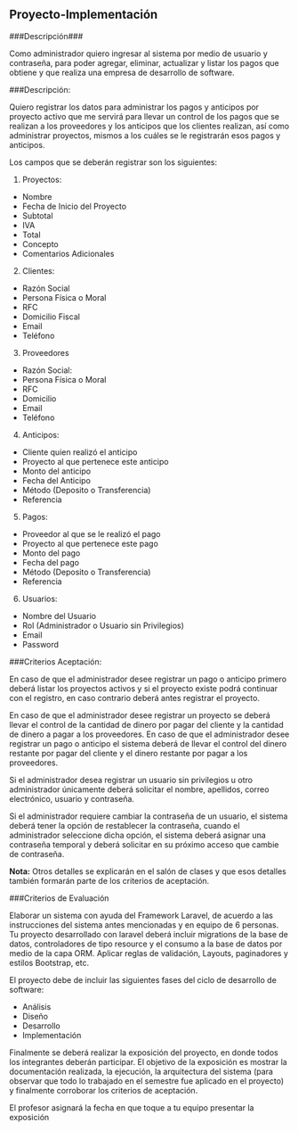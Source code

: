 ## Proyecto-Implementación

###Descripción###

Como administrador quiero ingresar al sistema por medio de usuario y contraseña, para
poder agregar, eliminar, actualizar y listar los pagos que obtiene y que realiza una empresa
de desarrollo de software.

###Descripción:

Quiero registrar los datos para administrar los pagos y anticipos por proyecto activo que me
servirá para llevar un control de los pagos que se realizan a los proveedores y los anticipos
que los clientes realizan, así como administrar proyectos, mismos a los cuáles se le registrarán
esos pagos y anticipos.

Los campos que se deberán registrar son los siguientes:

1. Proyectos:
  * Nombre
  * Fecha de Inicio del Proyecto
  * Subtotal
  * IVA
  * Total
  * Concepto
  * Comentarios Adicionales

2. Clientes:
  * Razón Social
  * Persona Física o Moral
  * RFC
  * Domicilio Fiscal
  * Email
  * Teléfono

3. Proveedores
  * Razón Social:
  * Persona Física o Moral
  * RFC
  * Domicilio
  * Email
  * Teléfono

4. Anticipos:
  * Cliente quien realizó el anticipo
  * Proyecto al que pertenece este anticipo
  * Monto del anticipo
  * Fecha del Anticipo
  * Método (Deposito o Transferencia)
  * Referencia

5. Pagos:
  * Proveedor al que se le realizó el pago
  * Proyecto al que pertenece este pago
  * Monto del pago
  * Fecha del pago
  * Método (Deposito o Transferencia)
  * Referencia

6. Usuarios:
  * Nombre del Usuario
  * Rol (Administrador o Usuario sin Privilegios)
  * Email
  * Password

###Criterios Aceptación:

En caso de que el administrador desee registrar un pago o anticipo primero deberá listar los
proyectos activos y si el proyecto existe podrá continuar con el registro, en caso contrario
deberá antes registrar el proyecto.

En caso de que el administrador desee registrar un proyecto se deberá llevar el control de la
cantidad de dinero por pagar del cliente y la cantidad de dinero a pagar a los proveedores.
En caso de que el administrador desee registrar un pago o anticipo el sistema deberá de
llevar el control del dinero restante por pagar del cliente y el dinero restante por pagar a los
proveedores.

Si el administrador desea registrar un usuario sin privilegios u otro administrador únicamente
deberá solicitar el nombre, apellidos, correo electrónico, usuario y contraseña.

Si el administrador requiere cambiar la contraseña de un usuario, el sistema deberá tener la
opción de restablecer la contraseña, cuando el administrador seleccione dicha opción, el
sistema deberá asignar una contraseña temporal y deberá solicitar en su próximo acceso que
cambie de contraseña.

**Nota:** Otros detalles se explicarán en el salón de clases y que esos detalles también
formarán parte de los criterios de aceptación.

###Criterios de Evaluación

Elaborar un sistema con ayuda del Framework Laravel, de acuerdo a las instrucciones del
sistema antes mencionadas y en equipo de 6 personas. Tu proyecto desarrollado con
laravel deberá incluir migrations de la base de datos, controladores de tipo resource y el
consumo a la base de datos por medio de la capa ORM. Aplicar reglas de validación, Layouts,
paginadores y estilos Bootstrap, etc.

El proyecto debe de incluir las siguientes fases del ciclo de desarrollo de software:
* Análisis
* Diseño
* Desarrollo
* Implementación

Finalmente se deberá realizar la exposición del proyecto, en donde todos los integrantes
deberán participar. El objetivo de la exposición es mostrar la documentación realizada, la
ejecución, la arquitectura del sistema (para observar que todo lo trabajado en el semestre fue
aplicado en el proyecto) y finalmente corroborar los criterios de aceptación.

El profesor asignará la fecha en que toque a tu equipo presentar la exposición

